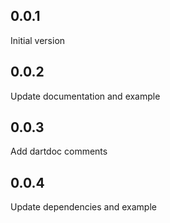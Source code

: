 ## 0.0.1
Initial version

## 0.0.2
Update documentation and example

## 0.0.3
Add dartdoc comments

## 0.0.4
Update dependencies and example
